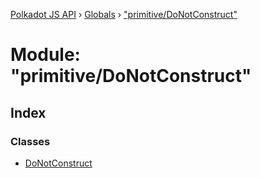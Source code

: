 [Polkadot JS API](../README.md) › [Globals](../globals.md) › ["primitive/DoNotConstruct"](_primitive_donotconstruct_.md)

# Module: "primitive/DoNotConstruct"

## Index

### Classes

* [DoNotConstruct](../classes/_primitive_donotconstruct_.donotconstruct.md)
